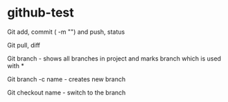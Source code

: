 # github-test

Git add, commit ( -m "") and push, status

Git pull, diff

Git branch - shows all branches in project and marks branch which is used with *

Git branch -c name - creates new branch

Git checkout name - switch to the branch